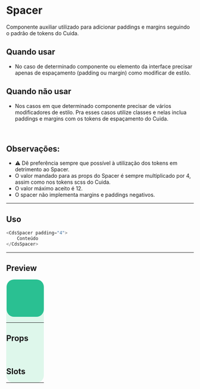 # Spacer

Componente auxiliar utilizado para adicionar paddings e margins seguindo o padrão de tokens do Cuida.

## Quando usar

- No caso de determinado componente ou elemento da interface precisar apenas de espaçamento (padding ou margin) como modificar de estilo.

## Quando não usar

- Nos casos em que determinado componente precisar de vários modificadores de estilo. Pra esses casos
utilize classes e nelas inclua paddings e margins com os tokens de espaçamento do Cuida.

<br />

## Observações:
- ⚠️ Dê preferência sempre que possível à utilização dos tokens em detrimento ao Spacer.
- O valor mandado para as props do Spacer é sempre multiplicado por 4, assim como nos tokens scss do Cuida.
- O valor máximo aceito é 12.
- O spacer não implementa margins e paddings negativos.

---

## Uso

```js
<CdsSpacer padding="4">
	Conteúdo
</CdsSpacer>
```

---

## Preview

<PreviewContainer>
	<div style="width: fit-content; background-color: #def7eb; border-radius: 20px">
		<div
			style="padding: 0.5px; background-color: #def7eb; border-radius: 20px"
		>
			<CdsSpacer v-bind="args">
				<div style="width: 100px; height: 100px; background-color: #2AC092; border-radius: 20px"/>
			</CdsSpacer>
		</div>
	</div>
</PreviewContainer>

<PlaygroundBuilder
	component="Spacer"
	:args
/>

---

## Props

<APITable
	name="Spacer"
	section="props"
/>
<br />

## Slots

<APITable
	name="Spacer"
	section="slots"
/>

---

<script setup>
import { ref } from 'vue';
import CdsSpacer from '@/components/Spacer.vue';

const args = ref({});
</script>
